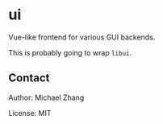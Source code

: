 ui
===

Vue-like frontend for various GUI backends.

This is probably going to wrap `libui`.

Contact
-------

Author: Michael Zhang

License: MIT
